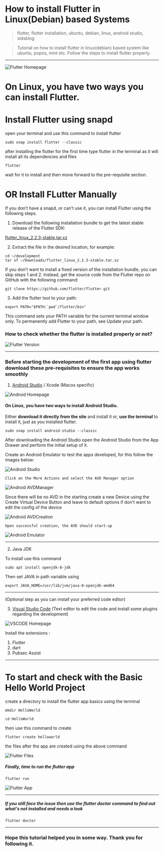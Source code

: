 

# How to install Flutter in Linux(Debian) based Systems

> flutter, flutter installation, ubuntu, debian, linux, android studio, sidsblog

> Tutorial on how to install flutter in linux(debian) based system like ubuntu, popos, mint etc. Follow the steps to install flutter properly.

---


![Flutter Homepage](/images/flutterbn.png)

# On Linux, you have two ways you can install Flutter.

# Install Flutter using snapd

open your terminal and use this command to install flutter

```
sudo snap install flutter --classic
```

after installing the flutter for the first time type flutter in the terminal as it will install all its dependencies and files


```
flutter
```

wait for it to install and then move forward to the pre-requisite section.

# OR Install FLutter Manually

If you don’t have a snapd, or can’t use it, you can install Flutter using the following steps.

1.  Download the following installation bundle to get the latest stable release of the Flutter SDK:

[flutter_linux_2.2.3-stable.tar.xz](https://storage.googleapis.com/flutter_infra_release/releases/stable/linux/flutter_linux_2.2.3-stable.tar.xz)

2.  Extract the file in the desired location, for example:

```
cd ~/development
tar xf ~/Downloads/flutter_linux_2.2.3-stable.tar.xz
```

If you don’t want to install a fixed version of the installation bundle, you can skip steps 1 and 2. Instead, get the source code from the Flutter repo on GitHub with the following command:

```
git clone https://github.com/flutter/flutter.git
```

3.  Add the flutter tool to your path:
```
export PATH="$PATH:`pwd`/flutter/bin"
```

This command sets your PATH variable for the current terminal window only. To permanently add Flutter to your path, see Update your path.

### How to check whether the flutter is installed properly or not?

![Flutter Version](/images/flutterversionandpath.png)


-------------------------------------------------------------------------------


### Before starting the development of the first app using flutter download these pre-requisites to ensure the app works smoothly

1.  [Android Studio](https://developer.android.com/studio) / Xcode (Macos specific) 

![Android Homepage](/images/androidstd.png)

#### On Linux, you have two ways to install Android Studio.

Either **download it directly from the site** and install it or, **use the terminal** to install it, just as you installed flutter.

```
sudo snap install android-studio --classic
```

After downloading the Android Studio open the Android Studio from the App Drawer and perform the initial setup of it.

Create an Android Emulator to test the apps developed, for this follow the images below:

![Android Studio](/images/androidstudio.png)

```
Click on the More Actions and select the AVD Manager option
```

![Android AVDManager](/images/avdmanager.png)


Since there will be no AVD in the starting create a new Device using the Create Virtual Device Button and leave to default options if don't want to edit the config of the device


![Android AVDCreation](/images/andvirtualdeviceconfig.png)

```
Upon successful creation, the AVD should start-up
```

![Android Emulator](/images/androidemulator2.png)


-------------------------------------------------------------------------------



2.  Java JDK

To install use this command

```
sudo apt install openjdk-8-jdk
```

Then set JAVA in path variable using

```
export JAVA_HOME=/usr/lib/jvm/java-8-openjdk-amd64
```

-------------------------------------------------------------------------------

(Optional step as you can install your preferred code editor)


3.  [Visual Studio Code](https://code.visualstudio.com/) (Text editor to edit the code and install some plugins regarding the development)

![VSCODE Homepage](/images/vscode.png)


Install the extensions :

1.  Flutter
2.  dart
3.  Pubsec Assist


-------------------------------------------------------------------------------

# To start and check with the Basic Hello World Project

create a directory to install the flutter app basics using the terminal

```
mkdir HelloWorld
```

```
cd HelloWorld
```

then use this command to create

```
flutter create helloworld
```

the files after the app are created using the above command

![Flutter Files](/images/flutterfilesaftercreating.png)


##### Finally, time to run the flutter app

```
flutter run
```

![Flutter App](/images/androidemulatorapprun.png)


-------------------------------------------------------------------------------


##### If you still face the issue then use the flutter doctor command to find out what's not installed and needs a look

```
flutter doctor
```

-------------------------------------------------------------------------------


### Hope this tutorial helped you in some way. Thank you for following it.
